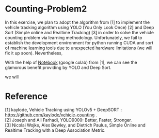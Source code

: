 # Counting-Problem2

In this exercise, we plan to adopt the algorithm from [1] to implement the vehicle tracking algorithm using YOLO (You Only Look Once) [2] and Deep Sort (Simple online and Realtime Tracking) [3] in order to solve the vehicle counting problem via learning methodology. Unfortunately, we fail to establish the development environment for python running CUDA and sort of machine learning tools due to unexpected hardware limitations (we will fix it up soon). Nevertheless, 



With the help of [Notebook](https://colab.research.google.com/drive/15pgDMnvXa-ZgGMeZkbbpg-gqa5Nttfi3?usp=sharing "link") (google colab) from [1], we can see the glamorous benefit providing by YOLO and Deep Sort.








we will 








# Reference
[1] kaylode, Vehicle Tracking using YOLOv5 + DeepSORT : https://github.com/kaylode/vehicle-counting .  
[2] Joseph and Ali Farhadi, YOLO9000: Better, Faster, Stronger.  
[3] Nicolai Wojke, Alex Bewley, and Dietrich Paulus, Simple Online and Realtime Tracking with a Deep Association Metric.
